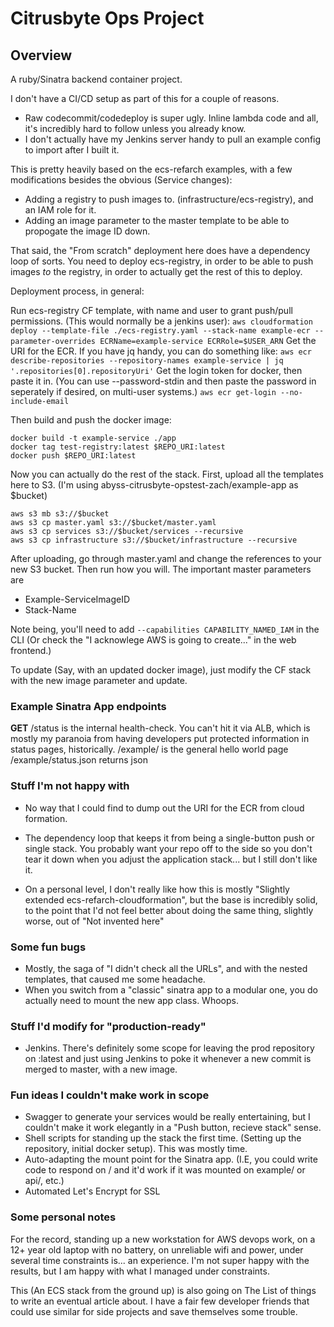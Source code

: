 # Citrusbyte Ops Project #

## Overview ##
A ruby/Sinatra backend container project.

I don't have a CI/CD setup as part of this for a couple of reasons.
* Raw codecommit/codedeploy is super ugly. Inline lambda code and all, it's incredibly hard to follow unless you already know.
* I don't actually have my Jenkins server handy to pull an example config to import after I built it.

This is pretty heavily based on the ecs-refarch examples, with a few modifications besides the obvious (Service changes):
* Adding a registry to push images to. (infrastructure/ecs-registry), and an IAM role for it.
* Adding an image parameter to the master template to be able to propogate the image ID down.

That said, the "From scratch" deployment here does have a dependency loop of sorts.
You need to deploy ecs-registry, in order to be able to push images *to* the registry, in order to actually get the rest of this to deploy. 


Deployment process, in general:

Run ecs-registry CF template, with name and user to grant push/pull permissions. (This would normally be a jenkins user):
`aws cloudformation deploy --template-file ./ecs-registry.yaml --stack-name example-ecr --parameter-overrides ECRName=example-service ECRRole=$USER_ARN`
Get the URI for the ECR. If you have jq handy, you can do something like:
`aws ecr describe-repositories --repository-names example-service | jq '.repositories[0].repositoryUri'`
Get the login token for docker, then paste it in. (You can use --password-stdin and then paste the password in seperately if desired, on multi-user systems.)
`aws ecr get-login --no-include-email`

Then build and push the docker image:
```
docker build -t example-service ./app
docker tag test-registry:latest $REPO_URI:latest
docker push $REPO_URI:latest
```

Now you can actually do the rest of the stack.
First, upload all the templates here to S3.
(I'm using abyss-citrusbyte-opstest-zach/example-app as $bucket)
```
aws s3 mb s3://$bucket
aws s3 cp master.yaml s3://$bucket/master.yaml
aws s3 cp services s3://$bucket/services --recursive
aws s3 cp infrastructure s3://$bucket/infrastructure --recursive
```

After uploading, go through master.yaml and change the references to your new S3 bucket.
Then run how you will.
The important master parameters are
- Example-ServiceImageID
- Stack-Name

Note being, you'll need to add `--capabilities CAPABILITY_NAMED_IAM` in the CLI (Or check the "I acknowlege AWS is going to create..." in the web frontend.)

To update (Say, with an updated docker image), just modify the CF stack with the new image parameter and update.

### Example Sinatra App endpoints ###
**GET**
/status is the internal health-check. You can't hit it via ALB, which is mostly my paranoia from having developers put protected information in status pages, historically.
/example/ is the general hello world page
/example/status.json returns json

### Stuff I'm not happy with ###

- No way that I could find to dump out the URI for the ECR from cloud formation.

- The dependency loop that keeps it from being a single-button push or single stack. You probably want your repo off to the side so you don't tear it down when you adjust the application stack... but I still don't like it.

- On a personal level, I don't really like how this is mostly "Slightly extended ecs-refarch-cloudformation", but the base is incredibly solid, to the point that I'd not feel better about doing the same thing, slightly worse, out of "Not invented here"

### Some fun bugs ###
- Mostly, the saga of "I didn't check all the URLs", and with the nested templates, that caused me some headache.
- When you switch from a "classic" sinatra app to a modular one, you do actually need to mount the new app class. Whoops.

### Stuff I'd modify for "production-ready" ###

- Jenkins. There's definitely some scope for leaving the prod repository on :latest and just using Jenkins to poke it whenever a new commit is merged to master, with a new image.

### Fun ideas I couldn't make work in scope ###
- Swagger to generate your services would be really entertaining, but I couldn't make it work elegantly in a "Push button, recieve stack" sense.
- Shell scripts for standing up the stack the first time. (Setting up the repository, initial docker setup). This was mostly time.
- Auto-adapting the mount point for the Sinatra app. (I.E, you could write code to respond on / and it'd work if it was mounted on example/ or api/, etc.)
- Automated Let's Encrypt for SSL

### Some personal notes ###
For the record, standing up a new workstation for AWS devops work, on a 12+ year old laptop with no battery, on unreliable wifi and power, under several time constraints is... an experience. I'm not super happy with the results, but I am happy with what I managed under constraints.

This (An ECS stack from the ground up) is also going on The List of things to write an eventual article about. I have a fair few developer friends that could use similar for side projects and save themselves some trouble.